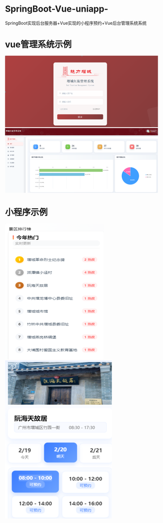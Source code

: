 # SpringBoot-Vue-uniapp-
SpringBoot实现后台服务器+Vue实现的小程序预约+Vue后台管理系统系统
<h1>vue管理系统示例</h1>
<img src="/示例图片/vue后台管理登录界面.png"/>
<img src="/示例图片/vue后台管理首页.png"/>
<h1>小程序示例</h1>
<img src="/示例图片/小程序景点排行界面.png"/>
<img src="/示例图片/小程序景点预约界面.png"/>